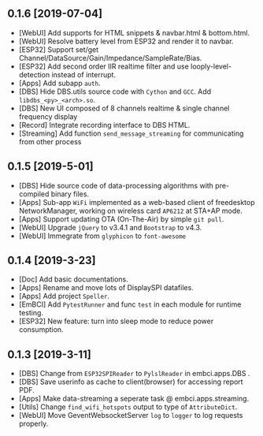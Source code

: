 
## 0.1.6 [2019-07-04]
- [WebUI] Add supports for HTML snippets & navbar.html & bottom.html.
- [WebUI] Resolve battery level from ESP32 and render it to navbar.
- [ESP32] Support set/get Channel/DataSource/Gain/Impedance/SampleRate/Bias.
- [ESP32] Add second order IIR realtime filter and use looply-level-detection instead of interrupt.
- [Apps] Add subapp `auth`.
- [DBS] Hide DBS.utils source code with `Cython` and `GCC`. Add `libdbs_<py>_<arch>.so`.
- [DBS] New UI composed of 8 channels realtime & single channel frequency display
- [Record] Integrate recording interface to DBS HTML.
- [Streaming] Add function `send_message_streaming` for communicating from other process

## 0.1.5 [2019-5-01]
- [DBS] Hide source code of data-processing algorithms with pre-compiled binary files.
- [Apps] Sub-app `WiFi` implemented as a web-based client of freedesktop NetworkManager, working on wireless card `AP6212` at STA+AP mode.
- [Apps] Support updating OTA (On-The-Air) by simple `git pull`.
- [WebUI] Upgrade `jQuery` to v3.4.1 and `Bootstrap` to v4.3.
- [WebUI] Immegrate from `glyphicon` to `font-awesome`

## 0.1.4 [2019-3-23]
- [Doc] Add basic documentations.
- [Apps] Rename and move lots of DisplaySPI datafiles.
- [Apps] Add project `Speller`.
- [EmBCI] Add `PytestRunner` and func `test` in each module for runtime testing.
- [ESP32] New feature: turn into sleep mode to reduce power consumption.

## 0.1.3 [2019-3-11]
- [DBS] Change from `ESP32SPIReader` to `PylslReader` in embci.apps.DBS .
- [DBS] Save userinfo as cache to client(browser) for accessing report PDF.
- [Apps] Make data-streaming a seperate task @ embci.apps.streaming.
- [Utils] Change `find_wifi_hotspots` output to type of `AttributeDict`.
- [WebUI] Move GeventWebsocketServer `log` to `logger` to log requests properly.

